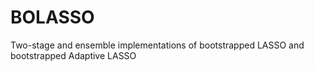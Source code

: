 # BOLASSO
Two-stage and ensemble implementations of bootstrapped LASSO and bootstrapped Adaptive LASSO
